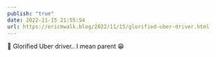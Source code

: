 ```yaml
---
publish: "true"
date: 2022-11-15 21:55:54
url: https://ericmwalk.blog/2022/11/15/glorified-uber-driver.html
---
```

<div xmlns="http://www.w3.org/1999/xhtml">
<p>🚕 Glorified Uber driver.. I mean parent 😁</p>
</div>